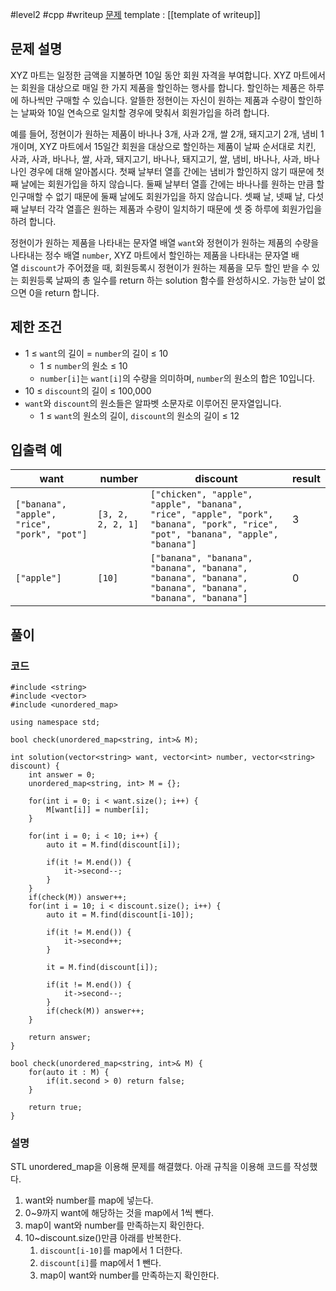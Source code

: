
#level2 #cpp #writeup
[문제](https://school.programmers.co.kr/learn/courses/30/lessons/131127)
template : [[template of writeup]]

## 문제 설명

XYZ 마트는 일정한 금액을 지불하면 10일 동안 회원 자격을 부여합니다. XYZ 마트에서는 회원을 대상으로 매일 한 가지 제품을 할인하는 행사를 합니다. 할인하는 제품은 하루에 하나씩만 구매할 수 있습니다. 알뜰한 정현이는 자신이 원하는 제품과 수량이 할인하는 날짜와 10일 연속으로 일치할 경우에 맞춰서 회원가입을 하려 합니다.

예를 들어, 정현이가 원하는 제품이 바나나 3개, 사과 2개, 쌀 2개, 돼지고기 2개, 냄비 1개이며, XYZ 마트에서 15일간 회원을 대상으로 할인하는 제품이 날짜 순서대로 치킨, 사과, 사과, 바나나, 쌀, 사과, 돼지고기, 바나나, 돼지고기, 쌀, 냄비, 바나나, 사과, 바나나인 경우에 대해 알아봅시다. 첫째 날부터 열흘 간에는 냄비가 할인하지 않기 때문에 첫째 날에는 회원가입을 하지 않습니다. 둘째 날부터 열흘 간에는 바나나를 원하는 만큼 할인구매할 수 없기 때문에 둘째 날에도 회원가입을 하지 않습니다. 셋째 날, 넷째 날, 다섯째 날부터 각각 열흘은 원하는 제품과 수량이 일치하기 때문에 셋 중 하루에 회원가입을 하려 합니다.

정현이가 원하는 제품을 나타내는 문자열 배열 `want`와 정현이가 원하는 제품의 수량을 나타내는 정수 배열 `number`, XYZ 마트에서 할인하는 제품을 나타내는 문자열 배열 `discount`가 주어졌을 때, 회원등록시 정현이가 원하는 제품을 모두 할인 받을 수 있는 회원등록 날짜의 총 일수를 return 하는 solution 함수를 완성하시오. 가능한 날이 없으면 0을 return 합니다.

## 제한 조건

- 1 ≤ `want`의 길이 = `number`의 길이 ≤ 10
    - 1 ≤ `number`의 원소 ≤ 10
    - `number[i]`는 `want[i]`의 수량을 의미하며, `number`의 원소의 합은 10입니다.
- 10 ≤ `discount`의 길이 ≤ 100,000
- `want`와 `discount`의 원소들은 알파벳 소문자로 이루어진 문자열입니다.
    - 1 ≤ `want`의 원소의 길이, `discount`의 원소의 길이 ≤ 12

## 입출력 예

| want                                         | number            | discount                                                                                                                         | result |
| -------------------------------------------- | ----------------- | -------------------------------------------------------------------------------------------------------------------------------- | ------ |
| `["banana", "apple", "rice", "pork", "pot"]` | `[3, 2, 2, 2, 1]` | `["chicken", "apple", "apple", "banana", "rice", "apple", "pork", "banana", "pork", "rice", "pot", "banana", "apple", "banana"]` | 3      |
| `["apple"]`                                  | `[10]`            | `["banana", "banana", "banana", "banana", "banana", "banana", "banana", "banana", "banana", "banana"]`                           | 0      |

## 풀이

### 코드

```
#include <string>
#include <vector>
#include <unordered_map>

using namespace std;

bool check(unordered_map<string, int>& M);

int solution(vector<string> want, vector<int> number, vector<string> discount) {
    int answer = 0;
    unordered_map<string, int> M = {};
    
    for(int i = 0; i < want.size(); i++) {
        M[want[i]] = number[i];
    }
    
    for(int i = 0; i < 10; i++) {
        auto it = M.find(discount[i]);
        
        if(it != M.end()) {
            it->second--;
        }
    }
    if(check(M)) answer++;
    for(int i = 10; i < discount.size(); i++) {
        auto it = M.find(discount[i-10]);
        
        if(it != M.end()) {
            it->second++;
        }
        
        it = M.find(discount[i]);
        
        if(it != M.end()) {
            it->second--;
        }
        if(check(M)) answer++;
    }
    
    return answer;
}

bool check(unordered_map<string, int>& M) {
    for(auto it : M) {
        if(it.second > 0) return false;
    }
    
    return true;
}

```

### 설명

STL unordered_map을 이용해 문제를 해결했다. 아래 규칙을 이용해 코드를 작성했다.

1. want와 number를 map에 넣는다.
2. 0~9까지 want에 해당하는 것을 map에서 1씩 뺀다.
3. map이 want와 number를 만족하는지 확인한다.
4. 10~discount.size()만큼 아래를 반복한다.
	1. `discount[i-10]`를 map에서 1 더한다.
	2. `discount[i]`를 map에서 1 뺀다.
	3. map이 want와 number를 만족하는지 확인한다.
